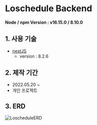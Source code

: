 # Loschedule Backend

#### Node / npm Version : v16.15.0 / 8.10.0
## 1. 사용 기술 
- [nestJS](https://nestjs.com/)
    - version : 8.2.6

## 2. 제작 기간
- 2022.05.20 ~
- 개인 프로젝트

## 3. ERD

![LoscheduleERD](https://user-images.githubusercontent.com/68040092/170011614-517e392e-5b34-4749-812e-4b2679e3e47d.PNG)